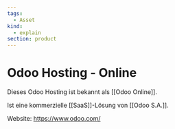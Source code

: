 ```yaml
---
tags:
  - Asset
kind:
  - explain
section: product
---
```


# Odoo Hosting - Online

Dieses Odoo Hosting ist bekannt als [[Odoo Online]].

Ist eine kommerzielle [[SaaS]]-Lösung von [[Odoo S.A.]].

Website: <https://www.odoo.com/>